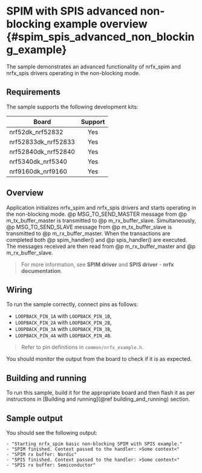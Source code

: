 # SPIM with SPIS advanced non-blocking example overview {#spim_spis_advanced_non_blocking_example}

The sample demonstrates an advanced functionality of nrfx_spim and nrfx_spis drivers operating in the non-blocking mode.

## Requirements

The sample supports the following development kits:

| **Board**           | **Support** |
|---------------------|:-----------:|
| nrf52dk_nrf52832    |     Yes     |
| nrf52833dk_nrf52833 |     Yes     |
| nrf52840dk_nrf52840 |     Yes     |
| nrf5340dk_nrf5340   |     Yes     |
| nrf9160dk_nrf9160   |     Yes     |

## Overview

Application initializes nrfx_spim and nrfx_spis drivers and starts operating in the non-blocking mode.
@p MSG_TO_SEND_MASTER message from @p m_tx_buffer_master is transmitted to @p m_rx_buffer_slave.
Simultaneously, @p MSG_TO_SEND_SLAVE message from @p m_tx_buffer_slave is transmitted to @p m_rx_buffer_master.
When the transactions are completed both @p spim_handler() and @p spis_handler() are executed.
The messages received are then read from @p m_rx_buffer_master and @p m_rx_buffer_slave.

> For more information, see **SPIM driver** and **SPIS driver** - **nrfx documentation**.

## Wiring

To run the sample correctly, connect pins as follows:
* `LOOPBACK_PIN_1A` with `LOOPBACK_PIN_1B`,
* `LOOPBACK_PIN_2A` with `LOOPBACK_PIN_2B`,
* `LOOPBACK_PIN_3A` with `LOOPBACK_PIN_3B`,
* `LOOPBACK_PIN_4A` with `LOOPBACK_PIN_4B`.

> Refer to pin definitions in `common/nrfx_example.h`.

You should monitor the output from the board to check if it is as expected.

## Building and running

To run this sample, build it for the appropriate board and then flash it as per instructions in [Building and running](@ref building_and_running) section.

## Sample output

You should see the following output:
```
- "Starting nrfx_spim basic non-blocking SPIM with SPIS example."
- "SPIM finished. Context passed to the handler: >Some context<"
- "SPIM rx buffer: Nordic"
- "SPIS finished. Context passed to the handler: >Some context<"
- "SPIS rx buffer: Semiconductor"
```
